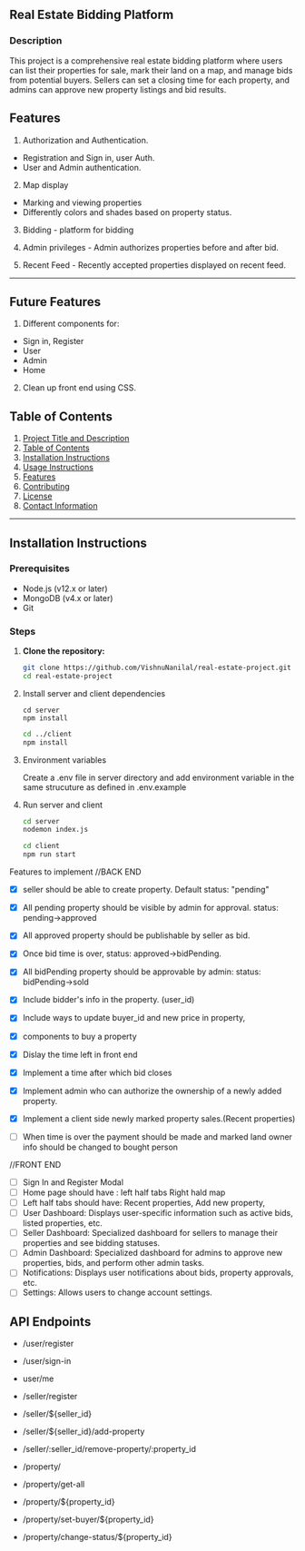 ## Real Estate Bidding Platform

### Description

This project is a comprehensive real estate bidding platform where users can list their properties for sale, mark their land on a map, and manage bids from potential buyers. Sellers can set a closing time for each property, and admins can approve new property listings and bid results.

## Features
1. Authorization and Authentication.
- Registration and Sign in, user Auth.
- User and Admin authentication.

2. Map display
- Marking and viewing properties
- Differently colors and shades based on property status.

3. Bidding - platform for bidding

4. Admin privileges - Admin authorizes properties before and after bid.

5. Recent Feed - Recently accepted properties displayed on recent feed.
---

## Future Features
1. Different components for:
- Sign in, Register
- User
- Admin
- Home

2. Clean up front end using CSS.

## Table of Contents

1. [Project Title and Description](#project-title-and-description)
2. [Table of Contents](#table-of-contents)
3. [Installation Instructions](#installation-instructions)
4. [Usage Instructions](#usage-instructions)
5. [Features](#features)
6. [Contributing](#contributing)
7. [License](#license)
8. [Contact Information](#contact-information)

---

## Installation Instructions

### Prerequisites

- Node.js (v12.x or later)
- MongoDB (v4.x or later)
- Git

### Steps

1. **Clone the repository:**

   ```bash
   git clone https://github.com/VishnuNanilal/real-estate-project.git
   cd real-estate-project

2. Install server and client dependencies

    ```
    cd server
    npm install
    ```
    ```bash
    cd ../client
    npm install

3. Environment variables

    Create a .env file in server directory and add environment variable in the same strucuture as defined in .env.example

4. Run server and client

    ```bash
    cd server
    nodemon index.js
    ```
    ```bash
    cd client
    npm run start

Features to implement
//BACK END
- [x] seller should be able to create property. Default status: "pending"
- [x] All pending property should be visible by admin for approval. status: pending->approved
- [x] All approved property should be publishable by seller as bid. 
- [x] Once bid time is over, status: approved->bidPending.
- [x] All bidPending property should be approvable by admin: status: bidPending->sold
 
- [x] Include bidder's info in the property. (user_id)
- [x] Include ways to update buyer_id and new price in property,
- [x] components to buy a property
- [x] Dislay the time left in front end
- [x] Implement a time after which bid closes
- [x] Implement admin who can authorize the ownership of a newly added property.
- [x] Implement a client side newly marked property sales.(Recent properties)

- [ ] When time is over the payment should be made and marked land owner info should be changed to bought person

//FRONT END
- [ ] Sign In and Register Modal
- [ ] Home page should have :
        left half tabs
        Right hald map
- [ ] Left half tabs should have: Recent properties, Add new property, 
- [ ] User Dashboard: Displays user-specific information such as active bids, listed properties, etc.
- [ ] Seller Dashboard: Specialized dashboard for sellers to manage their properties and see bidding statuses.
- [ ] Admin Dashboard: Specialized dashboard for admins to approve new properties, bids, and perform other admin tasks. 
- [ ] Notifications: Displays user notifications about bids, property approvals, etc.
- [ ] Settings: Allows users to change account settings.

## API Endpoints

- /user/register
- /user/sign-in
- user/me 

- /seller/register
- /seller/${seller_id}
- /seller/${seller_id}/add-property
- /seller/:seller_id/remove-property/:property_id

- /property/
- /property/get-all
- /property/${property_id}
- /property/set-buyer/${property_id}
- /property/change-status/${property_id}
